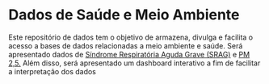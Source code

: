 # Dados de Saúde e Meio Ambiente

Este repositório de dados tem o objetivo de armazena, divulga e facilita o acesso a bases de dados relacionadas a meio ambiente e saúde. Será apresentado dados de [Síndrome Respiratória Aguda Grave (SRAG)](https://saudeambienteuff.shinyapps.io/Dashboard_SRAG/) e [PM 2,5.](https://saudeambienteuff.shinyapps.io/Dashboard_PM_25/)
Além disso, será apresentado um dashboard interativo a fim de facilitar a interpretação dos dados 
